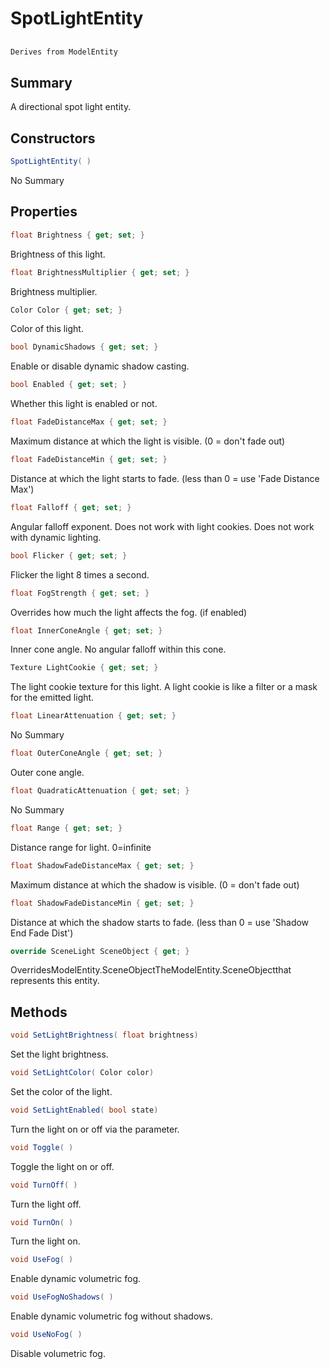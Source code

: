# SpotLightEntity

## 
```c#
Derives from ModelEntity
```

## Summary

A directional spot light entity.
## Constructors

```c#
SpotLightEntity( ) 
```
No Summary
## Properties

```c#
float Brightness { get; set; } 
```
Brightness of this light.
```c#
float BrightnessMultiplier { get; set; } 
```
Brightness multiplier.
```c#
Color Color { get; set; } 
```
Color of this light.
```c#
bool DynamicShadows { get; set; } 
```
Enable or disable dynamic shadow casting.
```c#
bool Enabled { get; set; } 
```
Whether this light is enabled or not.
```c#
float FadeDistanceMax { get; set; } 
```
Maximum distance at which the light is visible. (0 = don't fade out)
```c#
float FadeDistanceMin { get; set; } 
```
Distance at which the light starts to fade. (less than 0 = use 'Fade Distance Max')
```c#
float Falloff { get; set; } 
```
Angular falloff exponent. Does not work with light cookies. Does not work with dynamic lighting.
```c#
bool Flicker { get; set; } 
```
Flicker the light 8 times a second.
```c#
float FogStrength { get; set; } 
```
Overrides how much the light affects the fog. (if enabled)
```c#
float InnerConeAngle { get; set; } 
```
Inner cone angle. No angular falloff within this cone.
```c#
Texture LightCookie { get; set; } 
```
The light cookie texture for this light. A light cookie is like a filter or a mask for the emitted light.
```c#
float LinearAttenuation { get; set; } 
```
No Summary
```c#
float OuterConeAngle { get; set; } 
```
Outer cone angle.
```c#
float QuadraticAttenuation { get; set; } 
```
No Summary
```c#
float Range { get; set; } 
```
Distance range for light. 0=infinite
```c#
float ShadowFadeDistanceMax { get; set; } 
```
Maximum distance at which the shadow is visible. (0 = don't fade out)
```c#
float ShadowFadeDistanceMin { get; set; } 
```
Distance at which the shadow starts to fade. (less than 0 = use 'Shadow End Fade Dist')
```c#
override SceneLight SceneObject { get; } 
```
OverridesModelEntity.SceneObjectTheModelEntity.SceneObjectthat represents this entity.
## Methods

```c#
void SetLightBrightness( float brightness) 
```
Set the light brightness.
```c#
void SetLightColor( Color color) 
```
Set the color of the light.
```c#
void SetLightEnabled( bool state) 
```
Turn the light on or off via the parameter.
```c#
void Toggle( ) 
```
Toggle the light on or off.
```c#
void TurnOff( ) 
```
Turn the light off.
```c#
void TurnOn( ) 
```
Turn the light on.
```c#
void UseFog( ) 
```
Enable dynamic volumetric fog.
```c#
void UseFogNoShadows( ) 
```
Enable dynamic volumetric fog without shadows.
```c#
void UseNoFog( ) 
```
Disable volumetric fog.
